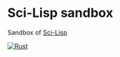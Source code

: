 # Sci-Lisp sandbox

Sandbox of [Sci-Lisp](https://github.com/chaploud/Sci-Lisp)

[![Rust](https://github.com/chaploud/Sci-Lisp-Sandbox/actions/workflows/rust.yml/badge.svg)](https://github.com/chaploud/Sci-Lisp-Sandbox/actions/workflows/rust.yml)
